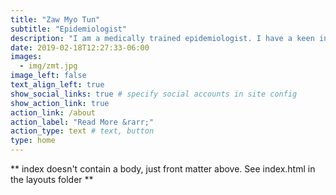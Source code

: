 ```yaml
---
title: "Zaw Myo Tun"
subtitle: "Epidemiologist"
description: "I am a medically trained epidemiologist. I have a keen interest in infectious diseases and data driven programming."
date: 2019-02-18T12:27:33-06:00
images:
  - img/zmt.jpg
image_left: false
text_align_left: true
show_social_links: true # specify social accounts in site config
show_action_link: true
action_link: /about
action_label: "Read More &rarr;"
action_type: text # text, button
type: home
---
```


** index doesn't contain a body, just front matter above.
See index.html in the layouts folder **
